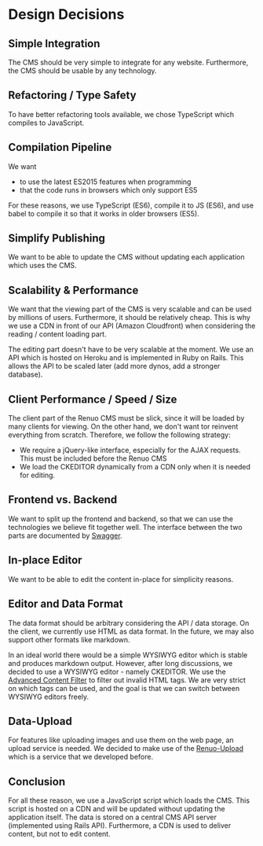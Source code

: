 # Design Decisions

## Simple Integration

The CMS should be very simple to integrate for any website. Furthermore, the CMS should be usable by any technology.

## Refactoring / Type Safety

To have better refactoring tools available, we chose TypeScript which compiles to JavaScript.

## Compilation Pipeline

We want

* to use the latest ES2015 features when programming
* that the code runs in browsers which only support ES5

For these reasons, we use TypeScript (ES6), compile it to JS (ES6), and use babel to compile it so that it works in older browsers (ES5).

## Simplify Publishing

We want to be able to update the CMS without updating each application which uses the CMS.

## Scalability & Performance

We want that the viewing part of the CMS is very scalable and can be used by millions of users. Furthermore, it should be relatively cheap. This is why we use a CDN in front of our API (Amazon Cloudfront) when considering the reading / content loading part.

The editing part doesn't have to be very scalable at the moment. We use an API which is hosted on Heroku and is implemented in Ruby on Rails. This allows the API to be scaled later (add more dynos, add a stronger database).

## Client Performance / Speed / Size

The client part of the Renuo CMS must be slick, since it will be loaded by many clients for viewing. On the other hand, we don't want tor reinvent everything from scratch. Therefore, we follow the following strategy:

* We require a jQuery-like interface, especially for the AJAX requests. This must be included before the Renuo CMS
* We load the CKEDITOR dynamically from a CDN only when it is needed for editing.

## Frontend vs. Backend

We want to split up the frontend and backend, so that we can use the technologies we believe fit together well. The interface between the two parts are documented by [Swagger](http://petstore.swagger.io/?url=https://renuo-cms-api-develop.herokuapp.com/swagger.yml).

## In-place Editor

We want to be able to edit the content in-place for simplicity reasons.

## Editor and Data Format

The data format should be arbitrary considering the API / data storage. On the client, we currently use HTML as data format. In the future, we may also support other formats like markdown.

In an ideal world there would be a simple WYSIWYG editor which is stable and produces markdown output. However, after long discussions, we decided to use a WYSIWYG editor - namely CKEDITOR. We use the [Advanced Content Filter](http://sdk.ckeditor.com/samples/acf.html) to filter out invalid HTML tags. We are very strict on which tags can be used, and the goal is that we can switch between WYSIWYG editors freely.

## Data-Upload

For features like uploading images and use them on the web page, an upload service is needed. We decided to make use of the [Renuo-Upload](https://renuo.gitbooks.io/renuo-upload-doc/content/index.html) which is a service that we developed before.

## Conclusion

For all these reason, we use a JavaScript script which loads the CMS. This script is hosted on a CDN and will be updated without updating the application itself. The data is stored on a central CMS API server (implemented using Rails API). Furthermore, a CDN is used to deliver content, but not to edit content.